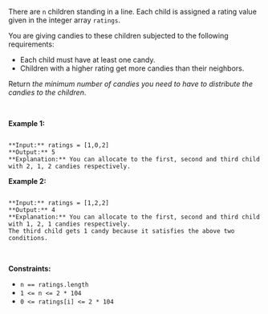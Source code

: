 
There are `n` children standing in a line. Each child is assigned a rating value given in the integer array `ratings`.


You are giving candies to these children subjected to the following requirements:


* Each child must have at least one candy.
* Children with a higher rating get more candies than their neighbors.


Return *the minimum number of candies you need to have to distribute the candies to the children*.


 


**Example 1:**



```

**Input:** ratings = [1,0,2]
**Output:** 5
**Explanation:** You can allocate to the first, second and third child with 2, 1, 2 candies respectively.

```

**Example 2:**



```

**Input:** ratings = [1,2,2]
**Output:** 4
**Explanation:** You can allocate to the first, second and third child with 1, 2, 1 candies respectively.
The third child gets 1 candy because it satisfies the above two conditions.

```

 


**Constraints:**


* `n == ratings.length`
* `1 <= n <= 2 * 104`
* `0 <= ratings[i] <= 2 * 104`


